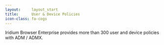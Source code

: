 ```yaml
---
layout:		layout_start
title:		User & Device Policies
icon-class: fa-cogs
---
```

Iridium Browser Enterprise provides more than 300 user and device policies with ADM / ADMX.